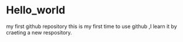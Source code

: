 # Hello_world
my first github repository
this is my first time to use github ,I learn it by craeting a new respository.
